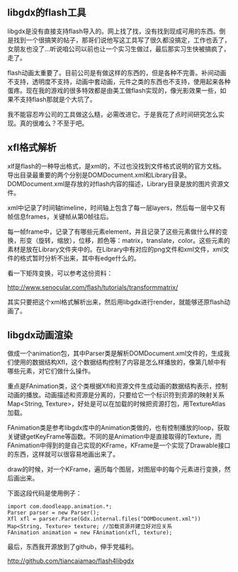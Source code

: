 ## libgdx的flash工具

libgdx是没有直接支持flash导入的。网上找了找，没有找到现成可用的东西。倒是找到一个很搞笑的帖子，那哥们说他写这工具写了很久都没搞定，工作也丢了，女朋友也没了...听说咱公司以前也让一个实习生做过，最后那实习生快被搞疯了，走了。

flash动画太重要了。目前公司是有做这样的东西的，但是各种不完善。补间动画不支持，透明度不支持，动画中套动画，元件之类的东西也不支持，使用起来各种蛋疼。现在我的游戏的很多特效都是由美工做flash实现的，像光影效果一些，如果不支持flash那就是个大坑了。

我不能容忍咋公司的工具做这么糙，必需改进它。于是我花了点时间研究怎么实现。真的很难么？不至于吧。

## xfl格式解析

xlf是flash的一种导出格式，是xml的，不过也没找到文件格式说明的官方文档。导出目录最重要的两个分别是DOMDocument.xml和Library目录。DOMDocument.xml是存放的对flash内容的描述，Library目录是放的图片资源文件。

xml中记录了时间轴timeline，时间轴上包含了每一层layers，然后每一层中又有帧信息frames，关键帧从第0帧往后。

每一帧frame中，记录了有哪些元素element，并且记录了这些元素做什么样的变换，形变（旋转，缩放），位移，颜色等：matrix，translate，color。这些元素的素材是放在Library文件夹中的。在Library中有对应的png文件和xml文件，xml文件的格式暂时分析不出来，其中有edge什么的。

看一下矩阵变换，可以参考这份资料：

http://www.senocular.com/flash/tutorials/transformmatrix/

其实只要把这个xml格式解析出来，然后用libgdx进行render，就能够还原flash动画了。

## libgdx动画渲染

做成一个animation包，其中Parser类是解析DOMDocument.xml文件的，生成我们使用的数据结构Xfl，这个数据结构控制了内容是怎么样播放的，像第几帧中有哪些元素，对它们做什么操作。

重点是FAnimation类，这个类根据Xfl和资源文件生成动画的数据结构表示，控制动画的播放。动画描述和资源是分离的，只要给它一个标识符到资源的映射关系Map<String, Texture>，好处是可以在加载的时候把资源打包，用TextureAtlas加载。

FAnimation类是参考libgdx库中的Animation类做的，也有控制播放的loop，获取关键键getKeyFrame等函数。不同的是Animation中是直接取得的Texture，而FAnimation中得到的是自己实现的KFrame，KFrame是一个实现了Drawable接口的东西，这样就可以很容易地画出来了。

draw的时候，对一个KFrame，遍历每个图层，对图层中的每个元素进行变换，然后画出来。

下面这段代码是使用例子：

	import com.doodleapp.animation.*; 
	Parser parser = new Parser();
	Xfl xfl = parser.Parse(Gdx.internal.files("DOMDocument.xml"))
	Map<String, Texture> texture; //加载资源并建立好对应关系
	FAnimation animation = new FAnimation(xfl, texture);

最后，东西我开源放到了github，伸手党福利。

http://github.com/tiancaiamao/flash4libgdx
